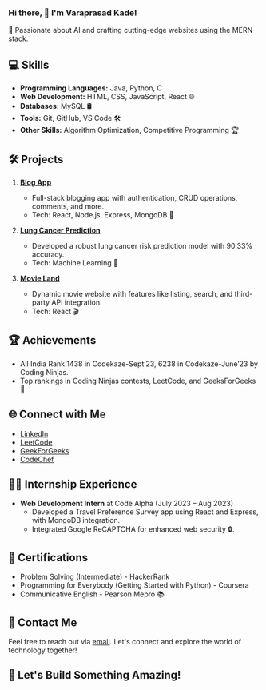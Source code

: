 
### Hi there, 👋 I'm Varaprasad Kade!
 🚀 Passionate about AI and crafting cutting-edge websites using the MERN stack.
## 💻 Skills
- **Programming Languages:** Java, Python, C
- **Web Development:** HTML, CSS, JavaScript, React 🌐
- **Databases:** MySQL 🛢️
- **Tools:** Git, GitHub, VS Code 🛠️
- **Other Skills:** Algorithm Optimization, Competitive Programming 🏆

## 🛠️ Projects
1. **[Blog App](https://github.com/kvprasad13/Blog-App/tree/master)**
   - Full-stack blogging app with authentication, CRUD operations, comments, and more.
   - Tech: React, Node.js, Express, MongoDB 🚀

2. **[Lung Cancer Prediction](https://github.com/kvprasad13/Lung_Cancer_Prediction)**
   - Developed a robust lung cancer risk prediction model with 90.33% accuracy.
   - Tech: Machine Learning 🧠

3. **[Movie Land](https://github.com/kvprasad13/MovieLand-React)**
   - Dynamic movie website with features like listing, search, and third-party API integration.
   - Tech: React 🎬

## 🏆 Achievements
- All India Rank 1438 in Codekaze-Sept’23, 6238 in Codekaze-June’23 by Coding Ninjas.
- Top rankings in Coding Ninjas contests, LeetCode, and GeeksForGeeks 🥇

## 🌐 Connect with Me
- [LinkedIn](https://www.linkedin.com/in/kvprasad13/)
- [LeetCode](https://leetcode.com/varaprasadkade/)
- [GeekForGeeks](https://auth.geeksforgeeks.org/user/varaprasadkade)
- [CodeChef](https://www.codechef.com/users/varaprasadkade)

## 👨‍💻 Internship Experience
- **Web Development Intern** at Code Alpha (July 2023 – Aug 2023)
  - Developed a Travel Preference Survey app using React and Express, with MongoDB integration.
  - Integrated Google ReCAPTCHA for enhanced web security 🔒.

## 📜 Certifications
- Problem Solving (Intermediate) - HackerRank
- Programming for Everybody (Getting Started with Python) - Coursera
- Communicative English - Pearson Mepro 📚

## 📧 Contact Me
Feel free to reach out via [email](mailto:varaprasadkade@gmail.com). Let's connect and explore the world of technology together!

## 🚀 Let's Build Something Amazing!
